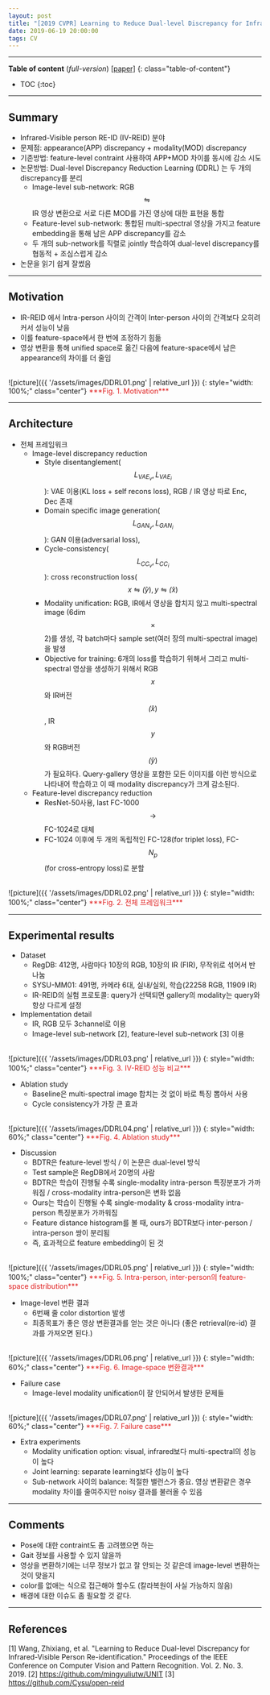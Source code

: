 ```yaml
---
layout: post
title: "[2019 CVPR] Learning to Reduce Dual-level Discrepancy for Infrared-Visible Person Re-identification"
date: 2019-06-19 20:00:00
tags: CV 
---
```


<!--more-->

---

**Table of content** (*full-version*)
[[paper]](http://homepage.ntu.edu.tw/~r06944046/pdf/Wang_Learning_to_Reduce_Dual-level_Discrepancy_for_Infrared-Visible_Person_Re-Identification_CVPR19.pdf)
{: class="table-of-content"}
* TOC
{:toc}

---

## Summary

- Infrared-Visible person RE-ID (IV-REID) 분야
- 문제점: appearance(APP) discrepancy + modality(MOD) discrepancy
- 기존방법: feature-level contraint 사용하여 APP+MOD 차이를 동시에 감소 시도
- 논문방법: Dual-level Discrepancy Reduction Learning (DDRL) 는 두 개의 discrepancy를 분리
  - Image-level sub-network: RGB $$\leftrightharpoons$$ IR 영상 변환으로 서로 다른 MOD를 가진 영상에 대한 표현을 통합 
  - Feature-level sub-network: 통합된 multi-spectral 영상을 가지고 feature embedding을 통해 남은 APP discrepancy를 감소
  - 두 개의 sub-network를 직렬로 jointly 학습하여 dual-level discrepancy를 협동적 + 조심스럽게 감소
- 논문을 읽기 쉽게 잘썼음

---

## Motivation

- IR-REID 에서 Intra-person 사이의 간격이 Inter-person 사이의 간격보다 오히려 커서 성능이 낮음
- 이를 feature-space에서 한 번에 조정하기 힘듦
- 영상 변환을 통해 unified space로 옮긴 다음에 feature-space에서 남은 appearance의 차이를 더 줄임

<br/>
![picture]({{ '/assets/images/DDRL01.png' | relative_url }})
{: style="width: 100%;" class="center"}
<span style="color: #e01f1f;">***Fig. 1. Motivation***</span>

---

## Architecture

- 전체 프레임워크
  - Image-level discrepancy reduction
    - Style disentanglement($$L_{{VAE}_v}, L_{{VAE}_i}$$): VAE 이용(KL loss + self recons loss), RGB / IR 영상 따로 Enc, Dec 존재
    - Domain specific image generation($$L_{{GAN}_v}, L_{{GAN}_i}$$): GAN 이용(adversarial loss), 
    - Cycle-consistency($$L_{{CC}_v}, L_{{CC}_i}$$): cross reconstruction loss($$x \leftrightharpoons \hat(y), y \leftrightharpoons \hat(x)$$
    - Modality unification: RGB, IR에서 영상을 합치지 않고 multi-spectral image (6dim$$\times$$2)를 생성, 각 batch마다 sample set(여러 장의 multi-spectral image)을 발생
    - Objective for training: 6개의 loss를 학습하기 위해서 그리고 multi-spectral 영상을 생성하기 위해서 RGB $$x$$와 IR버전 $$\hat(x)$$, IR $$y$$와 RGB버전 $$\hat(y)$$가 필요하다. Query-gallery 영상을 포함한 모든 이미지를 이런 방식으로 나타내어 학습하고 이 때 modality discrepancy가 크게 감소된다. 
  - Feature-level discrepancy reduction
    - ResNet-50사용, last FC-1000 $$\rightarrow$$ FC-1024로 대체
    - FC-1024 이후에 두 개의 독립적인 FC-128(for triplet loss), FC-$$N_p$$(for cross-entropy loss)로 분할

<br/>
![picture]({{ '/assets/images/DDRL02.png' | relative_url }})
{: style="width: 100%;" class="center"}
<span style="color: #e01f1f;">***Fig. 2. 전체 프레임워크***</span>


---
  
## Experimental results

- Dataset
  - RegDB: 412명, 사람마다 10장의 RGB, 10장의 IR (FIR), 무작위로 섞어서 반 나눔
  - SYSU-MM01: 491명, 카메라 6대, 실내/실외, 학습(22258 RGB, 11909 IR)
  - IR-REID의 실험 프로토콜: query가 선택되면 gallery의 modality는 query와 항상 다르게 설정
- Implementation detail
  - IR, RGB 모두 3channel로 이용
  - Image-level sub-network [2], feature-level sub-network [3] 이용
  
<br/>
![picture]({{ '/assets/images/DDRL03.png' | relative_url }})
{: style="width: 100%;" class="center"}
<span style="color: #e01f1f;">***Fig. 3. IV-REID 성능 비교***</span>

- Ablation study
  - Baseline은 multi-spectral image 합치는 것 없이 바로 특징 뽑아서 사용
  - Cycle consistency가 가장 큰 효과

<br/>
![picture]({{ '/assets/images/DDRL04.png' | relative_url }})
{: style="width: 60%;" class="center"}
<span style="color: #e01f1f;">***Fig. 4. Ablation study***</span>

- Discussion
  - BDTR은 feature-level 방식 / 이 논문은 dual-level 방식
  - Test sample은 RegDB에서 20명의 사람
  - BDTR은 학습이 진행될 수록 single-modality intra-person 특징분포가 가까워짐 / cross-modality intra-person은 변화 없음
  - Ours는 학습이 진행될 수록 single-modality & cross-modality intra-person 특징분포가 가까워짐
  - Feature distance histogram를 볼 때, ours가 BDTR보다 inter-person / intra-person 쌍이 분리됨
  - 즉, 효과적으로 feature embedding이 된 것
  
  
<br/>
![picture]({{ '/assets/images/DDRL05.png' | relative_url }})
{: style="width: 100%;" class="center"}
<span style="color: #e01f1f;">***Fig. 5. Intra-person, inter-person의 feature-space distribution***</span>


- Image-level 변환 결과
  - 6번째 줄 color distortion 발생
  - 최종목표가 좋은 영상 변환결과를 얻는 것은 아니다 (좋은 retrieval(re-id) 결과를 가져오면 된다.)

<br/>
![picture]({{ '/assets/images/DDRL06.png' | relative_url }})
{: style="width: 60%;" class="center"}
<span style="color: #e01f1f;">***Fig. 6. Image-space 변환결과***</span>

- Failure case
  - Image-level modality unification이 잘 안되어서 발생한 문제들

<br/>
![picture]({{ '/assets/images/DDRL07.png' | relative_url }})
{: style="width: 60%;" class="center"}
<span style="color: #e01f1f;">***Fig. 7. Failure case***</span>

- Extra experiments
  - Modality unification option: visual, infrared보다 multi-spectral의 성능이 높다
  - Joint learning: separate learning보다 성능이 높다
  - Sub-network 사이의 balance: 적절한 밸런스가 중요. 영상 변환같은 경우 modality 차이를 줄여주지만 noisy 결과를 불러올 수 있음

---

## Comments

- Pose에 대한 contraint도 좀 고려했으면 하는
- Gait 정보를 사용할 수 있지 않을까
- 영상을 변환하기에는 너무 정보가 없고 잘 안되는 것 같은데 image-level 변환하는 것이 맞을지
- color를 없애는 식으로 접근해야 할수도 (칼라복원이 사실 가능하지 않음)
- 배경에 대한 이슈도 좀 필요할 것 같다.

---

## References

[1] Wang, Zhixiang, et al. "Learning to Reduce Dual-level Discrepancy for Infrared-Visible Person Re-identification." Proceedings of the IEEE Conference on Computer Vision and Pattern Recognition. Vol. 2. No. 3. 2019.
[2] https://github.com/mingyuliutw/UNIT
[3] https://github.com/Cysu/open-reid
